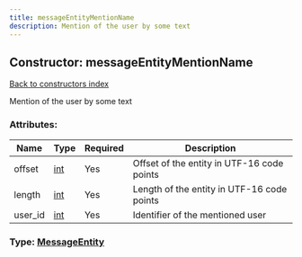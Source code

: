 ```yaml
---
title: messageEntityMentionName
description: Mention of the user by some text
---
```

## Constructor: messageEntityMentionName  
[Back to constructors index](index.md)



Mention of the user by some text

### Attributes:

| Name     |    Type       | Required | Description |
|----------|---------------|----------|-------------|
|offset|[int](../types/int.md) | Yes|Offset of the entity in UTF-16 code points|
|length|[int](../types/int.md) | Yes|Length of the entity in UTF-16 code points|
|user\_id|[int](../types/int.md) | Yes|Identifier of the mentioned user|



### Type: [MessageEntity](../types/MessageEntity.md)


